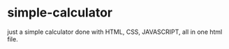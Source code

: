# simple-calculator
just a simple calculator done with HTML, CSS, JAVASCRIPT, all in one html file.
